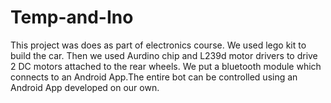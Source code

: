 # Temp-and-Ino

This project was does as part of electronics course. We used lego kit to build the car. Then we used Aurdino chip and L239d motor drivers to drive 2 DC motors attached to the rear wheels. We put a bluetooth module which connects to an Android App.The entire bot can be controlled using an Android App developed on our own. 
